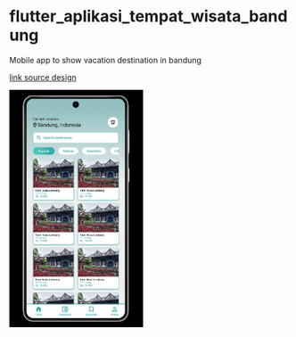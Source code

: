 # flutter_aplikasi_tempat_wisata_bandung

Mobile app to show vacation destination in bandung

[link source design](https://www.figma.com/design/s9dbvLDXUTV7rx7i5U4V5p/aplikasi-tempat-wisata-bandung?node-id=0-1&node-type=canvas&t=txw4HXHhkpAGh5Xn-0)

![preview](video.gif)
